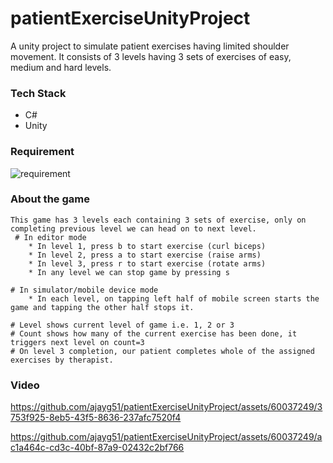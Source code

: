 # patientExerciseUnityProject

A unity project to simulate patient exercises having limited shoulder movement. It consists of 3 levels having 3 sets of exercises of easy, medium and hard levels.


### Tech Stack
  * C#
  * Unity

### Requirement

![requirement](https://github.com/ajayg51/patientExerciseUnityProject/assets/60037249/eddf2db0-ead1-4580-ac97-42dff82e5f57)

### About the game
```
This game has 3 levels each containing 3 sets of exercise, only on completing previous level we can head on to next level.
 # In editor mode
    * In level 1, press b to start exercise (curl biceps)
    * In level 2, press a to start exercise (raise arms)
    * In level 3, press r to start exercise (rotate arms)
    * In any level we can stop game by pressing s

# In simulator/mobile device mode
    * In each level, on tapping left half of mobile screen starts the game and tapping the other half stops it.

# Level shows current level of game i.e. 1, 2 or 3
# Count shows how many of the current exercise has been done, it triggers next level on count=3
# On level 3 completion, our patient completes whole of the assigned exercises by therapist.
```

### Video 

https://github.com/ajayg51/patientExerciseUnityProject/assets/60037249/3753f925-8eb5-43f5-8636-237afc7520f4

https://github.com/ajayg51/patientExerciseUnityProject/assets/60037249/ac1a464c-cd3c-40bf-87a9-02432c2bf766



